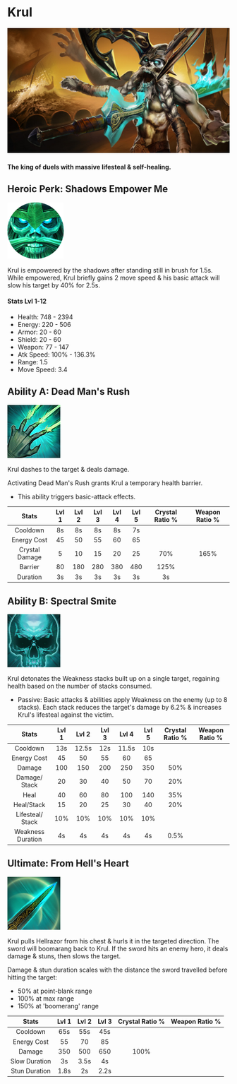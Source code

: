 # Krul

![](../../.gitbook/assets/image%20%28298%29.png)

#### The king of duels with massive lifesteal & self-healing.

## Heroic Perk: Shadows Empower Me

![Shadows Empower Me](../../.gitbook/assets/image%20%28293%29.png)

Krul is empowered by the shadows after standing still in brush for 1.5s. While empowered, Krul briefly gains 2 move speed & his basic attack will slow his target by 40% for 2.5s.

#### Stats Lvl 1-12

* Health: 748 - 2394
* Energy: 220 - 506
* Armor: 20 - 60
* Shield: 20 - 60
* Weapon: 77 - 147
* Atk Speed: 100% - 136.3%
* Range: 1.5
* Move Speed: 3.4

## Ability A: Dead Man's Rush

![Dead Man&apos;s Rush](../../.gitbook/assets/image%20%28149%29.png)

Krul dashes to the target & deals damage.

Activating Dead Man's Rush grants Krul a temporary health barrier.

* This ability triggers basic-attack effects.

| Stats | Lvl 1 | Lvl 2 | Lvl 3 | Lvl 4 | Lvl 5 | Crystal      Ratio % | Weapon     Ratio % |
| :---: | :---: | :---: | :---: | :---: | :---: | :---: | :---: |
| Cooldown | 8s | 8s | 8s | 8s | 7s |  |  |
| Energy       Cost | 45 | 50 | 55 | 60 | 65 |  |  |
| Crystal       Damage | 5 | 10 | 15 | 20 | 25 | 70% | 165% |
| Barrier | 80 | 180 | 280 | 380 | 480 | 125% |  |
| Duration | 3s | 3s | 3s | 3s | 3s | 3s |  |

## Ability B: Spectral Smite

![Spectral Smite](../../.gitbook/assets/image%20%28402%29.png)

Krul detonates the Weakness stacks built up on a single target, regaining health based on the number of stacks consumed.

* Passive: Basic attacks & abilities apply Weakness on the enemy \(up to 8 stacks\). Each stack reduces the target's damage by 6.2% & increases Krul's lifesteal against the victim.

| Stats | Lvl 1 | Lvl 2 | Lvl 3 | Lvl 4 | Lvl 5 | Crystal      Ratio % | Weapon     Ratio % |
| :---: | :---: | :---: | :---: | :---: | :---: | :---: | :---: |
| Cooldown | 13s | 12.5s | 12s | 11.5s | 10s |  |  |
| Energy       Cost | 45 | 50 | 55 | 60 | 65 |  |  |
| Damage | 100 | 150 | 200 | 250 | 350 | 50% |  |
| Damage/   Stack | 20 | 30 | 40 | 50 | 70 | 20% |  |
| Heal | 40 | 60 | 80 | 100 | 140 | 35% |  |
| Heal/Stack | 15 | 20 | 25 | 30 | 40 | 20% |  |
| Lifesteal/  Stack | 10% | 10% | 10% | 10% | 10% |  |  |
| Weakness Duration | 4s | 4s | 4s | 4s | 4s | 0.5% |  |

## Ultimate: From Hell's Heart

![From Hell&apos;s Heart](../../.gitbook/assets/image%20%2838%29.png)

Krul pulls Hellrazor from his chest & hurls it in the targeted direction. The sword will boomarang back to Krul. If the sword hits an enemy hero, it deals damage & stuns, then slows the target.

Damage & stun duration scales with the distance the sword travelled before hitting the target:

* 50% at point-blank range
* 100% at max range
* 150% at 'boomerang' range

| Stats | Lvl 1 | Lvl 2 | Lvl 3 | Crystal Ratio % | Weapon Ratio % |
| :---: | :---: | :---: | :---: | :---: | :---: |
| Cooldown | 65s | 55s | 45s |  |  |
| Energy Cost | 55 | 70 | 85 |  |  |
| Damage | 350 | 500 | 650 | 100% |  |
| Slow Duration | 3s | 3.5s | 4s |  |  |
| Stun Duration | 1.8s | 2s | 2.2s |  |  |

